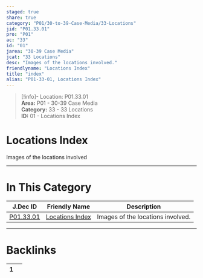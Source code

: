 ```yaml
---  
staged: true  
share: true  
category: "P01/30-to-39-Case-Media/33-Locations"  
jid: "P01.33.01"  
pro: "P01"  
ac: "33"  
id: "01"  
jarea: "30-39 Case Media"  
jcat: "33 Locations"  
desc: "Images of the locations involved."  
friendlyname: "Locations Index"  
title: "index"  
alias: "P01-33-01, Locations Index"  
---  
```

>[!info]- Location: P01.33.01  
>**Area:** P01 - 30-39 Case Media  
>**Category:** 33 - 33 Locations  
>**ID:** 01 - Locations Index  
  
# Locations Index  
  
Images of the locations involved  
   
  
  
---  
# In This Category  
  
| J.Dec ID                                                                    | Friendly Name                                                                     | Description                       |  
| --------------------------------------------------------------------------- | --------------------------------------------------------------------------------- | --------------------------------- |  
| [P01.33.01](index.md) | [Locations Index](index.md) | Images of the locations involved. |  
  
  
---  
# Backlinks  
<div><table class="dataview table-view-table"><thead class="table-view-thead"><tr class="table-view-tr-header"><th class="table-view-th"><span></span><span class="dataview small-text">1</span></th><th class="table-view-th"><span></span></th></tr></thead><tbody class="table-view-tbody"></tbody></table></div>